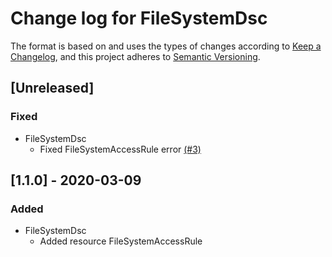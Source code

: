 # Change log for FileSystemDsc

The format is based on and uses the types of changes according to [Keep a Changelog](https://keepachangelog.com/en/1.0.0/),
and this project adheres to [Semantic Versioning](https://semver.org/spec/v2.0.0.html).

## [Unreleased]

### Fixed

- FileSystemDsc
  - Fixed FileSystemAccessRule error [(#3)](https://github.com/dsccommunity/FileSystemDsc/issues/3)

## [1.1.0] - 2020-03-09

### Added

- FileSystemDsc
  - Added resource FileSystemAccessRule
  
